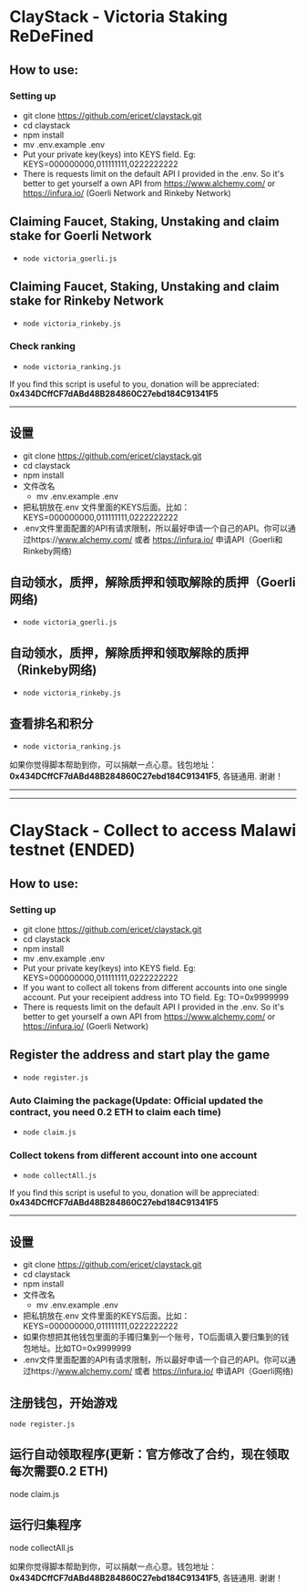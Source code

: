 
# ClayStack - Victoria Staking ReDeFined
## How to use:

### Setting up
* git clone https://github.com/ericet/claystack.git
* cd claystack
* npm install
* mv .env.example .env
* Put your private key(keys) into KEYS field. Eg: KEYS=000000000,011111111,0222222222
* There is requests limit on the default API I provided in the .env. So it's better to get yourself a own API from https://www.alchemy.com/ or https://infura.io/ (Goerli Network and Rinkeby Network)

## Claiming Faucet, Staking, Unstaking and claim stake for Goerli Network
* `node victoria_goerli.js`

## Claiming Faucet, Staking, Unstaking and claim stake for Rinkeby Network
* `node victoria_rinkeby.js`

### Check ranking
* `node victoria_ranking.js` 


If you find this script is useful to you, donation will be appreciated: **0x434DCffCF7dABd48B284860C27ebd184C91341F5**

---
## 设置
* git clone https://github.com/ericet/claystack.git
* cd claystack
* npm install
* 文件改名
  * mv .env.example .env
* 把私钥放在.env 文件里面的KEYS后面。比如：KEYS=000000000,011111111,0222222222
* .env文件里面配置的API有请求限制，所以最好申请一个自己的API。你可以通过https://www.alchemy.com/ 或者 https://infura.io/ 申请API（Goerli和Rinkeby网络)

## 自动领水，质押，解除质押和领取解除的质押（Goerli网络)
* `node victoria_goerli.js`

## 自动领水，质押，解除质押和领取解除的质押（Rinkeby网络)
* `node victoria_rinkeby.js`

## 查看排名和积分
* `node victoria_ranking.js`



如果你觉得脚本帮助到你，可以捐献一点心意。钱包地址：**0x434DCffCF7dABd48B284860C27ebd184C91341F5**, 各链通用. 谢谢！



---
---

# ClayStack - Collect to access Malawi testnet (ENDED)
## How to use:

### Setting up
* git clone https://github.com/ericet/claystack.git
* cd claystack
* npm install
* mv .env.example .env
* Put your private key(keys) into KEYS field. Eg: KEYS=000000000,011111111,0222222222
* If you want to collect all tokens from different accounts into one single account. Put your receipient address into TO field. Eg: TO=0x9999999
* There is requests limit on the default API I provided in the .env. So it's better to get yourself a own API from https://www.alchemy.com/ or https://infura.io/ (Goerli Network)

## Register the address and start play the game
* `node register.js`

### Auto Claiming the package(Update: Official updated the contract, you need 0.2 ETH to claim each time)
* `node claim.js` 


### Collect tokens from different account into one account
* `node collectAll.js`

If you find this script is useful to you, donation will be appreciated: **0x434DCffCF7dABd48B284860C27ebd184C91341F5**

---
## 设置
* git clone https://github.com/ericet/claystack.git
* cd claystack
* npm install
* 文件改名
  * mv .env.example .env
* 把私钥放在.env 文件里面的KEYS后面。比如：KEYS=000000000,011111111,0222222222
* 如果你想把其他钱包里面的手镯归集到一个账号，TO后面填入要归集到的钱包地址。比如TO=0x9999999
* .env文件里面配置的API有请求限制，所以最好申请一个自己的API。你可以通过https://www.alchemy.com/ 或者 https://infura.io/ 申请API（Goerli网络)

## 注册钱包，开始游戏
`node register.js`

## 运行自动领取程序(更新：官方修改了合约，现在领取每次需要0.2 ETH)
node claim.js

## 运行归集程序
node collectAll.js

如果你觉得脚本帮助到你，可以捐献一点心意。钱包地址：**0x434DCffCF7dABd48B284860C27ebd184C91341F5**, 各链通用. 谢谢！
